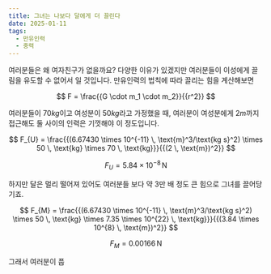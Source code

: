 ```yaml
---
title: 그녀는 나보다 달에게 더 끌린다
date: 2025-01-11
tags:
  - 만유인력
  - 중력
---
```

여러분들은 왜 여자친구가 없을까요? 다양한 이유가 있겠지만 여러분들이 이성에게 끌림을 유도할 수 없어서 일 것입니다. 만유인력의 법칙에 따라 끌리는 힘을 계산해보면

$$
F = \frac{{G \cdot m_1 \cdot m_2}}{{r^2}}
$$

여러분들이 $70kg$이고 여성분이 $50kg$라고 가정했을 때, 여러분이 여성분에게 $2m$까지 접근해도 둘 사이의 인력은 기껏해야 이 정도입니다.

$$
F_{U} = \frac{{(6.67430 \times 10^{-11} \, \text{m}^3/\text{kg s}^2) \times 50 \, \text{kg} \times 70 \, \text{kg}}}{{(2 \, \text{m})^2}}
$$

$$
F_{U} = 5.84 \times 10^{-8} \, \text{N}
$$

하지만 달은 멀리 떨어져 있어도 여러분들 보다 약 3만 배 정도 큰 힘으로 그녀를 끌어당기죠.

$$
F_{M} = \frac{{(6.67430 \times 10^{-11} \, \text{m}^3/\text{kg s}^2) \times 50 \, \text{kg} \times 7.35 \times 10^{22} \, \text{kg}}}{{(3.84 \times 10^{8} \, \text{m})^2}}
$$

$$
F_{M} = 0.00166 \, \text{N}
$$

그래서 여러분이 풉